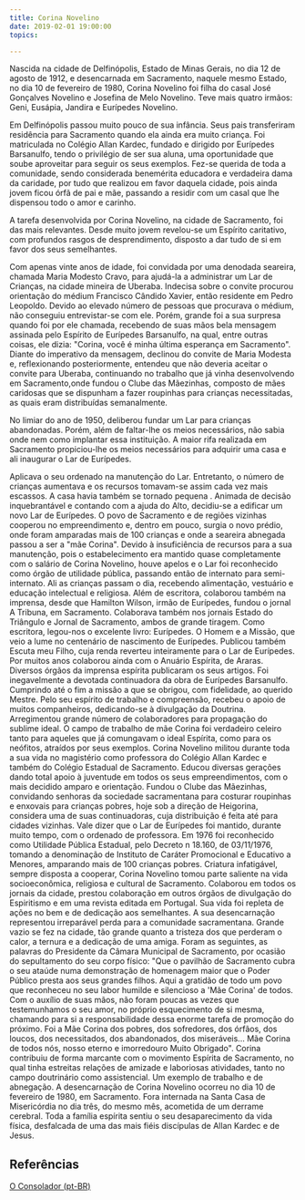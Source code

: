 ```yaml
---
title: Corina Novelino
date: 2019-02-01 19:00:00
topics: 

---
```



Nascida na cidade de Delfinópolis, Estado de Minas Gerais, no dia 12 de agosto de 1912, e desencarnada em Sacramento, naquele mesmo Estado, no dia 10 de fevereiro de 1980, Corina Novelino foi filha do casal José Gonçalves Novelino e Josefina de Melo Novelino. Teve mais quatro irmãos: Geni, Eusápia, Jandira e Eurípedes Novelino.

Em Delfinópolis passou muito pouco de sua infância. Seus pais transferiram residência para Sacramento quando ela ainda era muito criança. Foi matriculada no Colégio Allan Kardec, fundado e dirigido por Eurípedes Barsanulfo, tendo o privilégio de ser sua aluna, uma oportunidade que soube aproveitar para seguir os seus exemplos. Fez-se querida de toda a comunidade, sendo considerada benemérita educadora e verdadeira dama da caridade, por tudo que realizou em favor daquela cidade, pois ainda jovem ficou órfã de pai e mãe, passando a residir com um casal que lhe dispensou todo o amor e carinho.

A tarefa desenvolvida por Corina Novelino, na cidade de Sacramento, foi das mais relevantes. Desde muito jovem revelou-se um Espírito caritativo, com profundos rasgos de desprendimento, disposto a dar tudo de si em favor dos seus semelhantes.

Com apenas vinte anos de idade, foi convidada por uma denodada seareira, chamada Maria Modesto Cravo, para ajudá-la a administrar um Lar de Crianças, na cidade mineira de Uberaba. Indecisa sobre o convite procurou orientação do médium Francisco Cândido Xavier, então residente em Pedro Leopoldo. Devido ao elevado número de pessoas que procurava o médium, não conseguiu entrevistar-se com ele. Porém, grande foi a sua surpresa quando foi por ele chamada, recebendo de suas mãos bela mensagem assinada pelo Espírito de Eurípedes Barsanulfo, na qual, entre outras coisas, ele dizia: "Corina, você é minha última esperança em Sacramento". Diante do imperativo da mensagem, declinou do convite de Maria Modesta e, reflexionando posteriormente, entendeu que não deveria aceitar o convite para Uberaba, continuando no trabalho que já vinha desenvolvendo em Sacramento,onde fundou o Clube das Mãezinhas, composto de mães caridosas que se dispunham a fazer roupinhas para crianças necessitadas, as quais eram distribuídas semanalmente.

No limiar do ano de 1950, deliberou fundar um Lar para crianças abandonadas. Porém, além de faltar-lhe os meios necessários, não sabia onde nem como implantar essa instituição. A maior rifa realizada em Sacramento propiciou-lhe os meios necessários para adquirir uma casa e ali inaugurar o Lar de Eurípedes.

Aplicava o seu ordenado na manutenção do Lar. Entretanto, o número de crianças aumentava e os recursos tomavam-se assim cada vez mais escassos. A casa havia também se tornado pequena .
Animada de decisão inquebrantável e contando com a ajuda do Alto, decidiu-se a edificar um novo Lar de Eurípedes. O povo de Sacramento e de regiões vizinhas cooperou no empreendimento e, dentro em pouco, surgia o novo prédio, onde foram amparadas mais de 100 crianças e onde a seareira abnegada passou a ser a "mãe Corina". Devido à insuficiência de recursos para a sua manutenção, pois o estabelecimento era mantido quase completamente com o salário de Corina Novelino, houve apelos e o Lar foi reconhecido como órgão de utilidade pública, passando então de internato para semi-internato. Ali as crianças passam o dia, recebendo alimentação, vestuário e educação intelectual e religiosa.
Além de escritora, colaborou também na imprensa, desde que Hamilton Wilson, irmão de Eurípedes, fundou o jornal A Tribuna, em Sacramento. Colaborava também nos jornais Estado do Triângulo  e Jornal de Sacramento, ambos de grande tiragem. Como escritora, legou-nos o excelente livro: Eurípedes. O Homem e a Missão, que veio a lume no centenário de nascimento de Eurípedes. Publicou também Escuta meu Filho, cuja renda reverteu inteiramente para o Lar de Eurípedes. Por muitos anos colaborou ainda com o Anuário Espírita, de Araras. Diversos órgãos da imprensa espírita publicaram os seus artigos.
Foi inegavelmente a devotada continuadora da obra de Eurípedes Barsanulfo. Cumprindo até o fim a missão a que se obrigou, com fidelidade, ao querido Mestre.
Pelo seu espírito de trabalho e compreensão, recebeu o apoio de muitos companheiros, dedicando-se à divulgação da Doutrina. Arregimentou grande número de colaboradores para propagação do sublime ideal. O campo de trabalho de mãe Corina foi verdadeiro celeiro tanto para aqueles que já comungavam o ideal Espírita, como para os neófitos, atraídos por seus exemplos.
Corina Novelino militou durante toda a sua vida no magistério como professora do Colégio Allan Kardec e também do Colégio Estadual de Sacramento. Educou diversas gerações dando total apoio à juventude em todos os seus empreendimentos, com o mais decidido amparo e orientação.
Fundou o Clube das Mãezinhas, convidando senhoras da sociedade sacramentana para costurar roupinhas e enxovais para crianças pobres, hoje sob a direção de Heigorina, considera uma de suas continuadoras, cuja distribuição é feita até para cidades vizinhas.
Vale dizer que o Lar de Eurípedes foi mantido, durante muito tempo, com o ordenado de professora. Em 1976 foi reconhecido como Utilidade Pública Estadual, pelo Decreto n 18.160, de 03/11/1976, tomando a denominação de Instituto de Caráter Promocional e Educativo a Menores, amparando mais de 100 crianças pobres.
Criatura infatigável, sempre disposta a cooperar, Corina Novelino tomou parte saliente na vida socioeconômica, religiosa e cultural de Sacramento. Colaborou em todos os jornais da cidade, prestou colaboração em outros órgãos de divulgação do Espiritismo e em uma revista editada em Portugal.
Sua vida foi repleta de ações no bem e de dedicação aos semelhantes. A sua desencarnação representou irreparável perda para a comunidade sacramentana. Grande vazio se fez na cidade, tão grande quanto a tristeza dos que perderam o calor, a ternura e a dedicação de uma amiga.
Foram as seguintes, as palavras do Presidente da Câmara Municipal de Sacramento, por ocasião do sepultamento do seu corpo físico: "Que o pavilhão de Sacramento cubra o seu ataúde numa demonstração de homenagem maior que o Poder Público presta aos seus grandes filhos. Aqui a gratidão de todo um povo que reconheceu no seu labor humilde e silencioso a 'Mãe Corina' de todos. Com o auxílio de suas mãos, não foram poucas as vezes que testemunhamos o seu amor, no próprio esquecimento de si mesma, chamando para si a responsabilidade dessa enorme tarefa de promoção do próximo. Foi a Mãe Corina dos pobres, dos sofredores, dos órfãos, dos loucos, dos necessitados, dos abandonados, dos miseráveis... Mãe Corina de todos nós, nosso eterno e imorredouro Muito Obrigado".
Corina contribuiu de forma marcante com o movimento Espírita de Sacramento, no qual tinha estreitas relações de amizade e laboriosas atividades, tanto no campo doutrinário como assistencial. Um exemplo de trabalho e de abnegação.
A desencarnação de Corina Novelino ocorreu no dia 10 de fevereiro de 1980, em Sacramento. Fora internada na Santa Casa de Misericórdia no dia três, do mesmo mês, acometida de um derrame cerebral. Toda a família espírita sentiu o seu desaparecimento da vida física, desfalcada de uma das mais fiéis discípulas de Allan Kardec e de Jesus.

## Referências
[O Consolador (pt-BR)](http://www.oconsolador.com.br/linkfixo/biografias/delphine.html)




